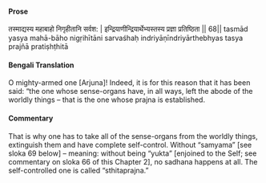 #### Prose 

तस्माद्यस्य महाबाहो निगृहीतानि सर्वश: |
इन्द्रियाणीन्द्रियार्थेभ्यस्तस्य प्रज्ञा प्रतिष्ठिता || 68||
tasmād yasya mahā-bāho nigṛihītāni sarvaśhaḥ
indriyāṇīndriyārthebhyas tasya prajñā pratiṣhṭhitā

 #### Bengali Translation 

O mighty-armed one [Arjuna]! Indeed, it is for this reason that it has been said: “the one whose sense-organs have, in all ways, left the abode of the worldly things – that is the one whose prajna is established.

 #### Commentary 

That is why one has to take all of the sense-organs from the worldly things, extinguish them and have complete self-control. Without “samyama” [see sloka 69 below] – meaning: without being “yukta” [enjoined to the Self; see commentary on sloka 66 of this Chapter 2], no sadhana happens at all. The self-controlled one is called “sthitaprajna.”